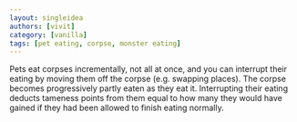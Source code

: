 ```yaml
---
layout: singleidea
authors: [vivit]
category: [vanilla]
tags: [pet eating, corpse, monster eating]
---
```

Pets eat corpses incrementally, not all at once, and you can interrupt their eating by moving them off the corpse (e.g. swapping places). The corpse becomes progressively partly eaten as they eat it. Interrupting their eating deducts tameness points from them equal to how many they would have gained if they had been allowed to finish eating normally.
